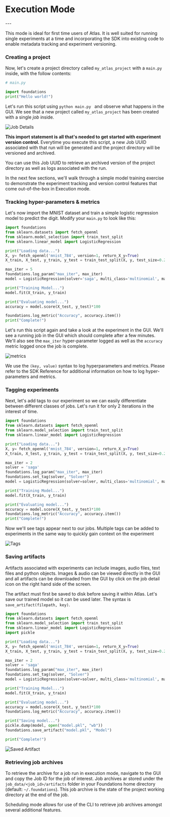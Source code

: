 <h1>Execution Mode</h1>
---

This mode is ideal for first time users of Atlas.
It is well suited for running single experiments at a time and incorporating the SDK into existing code to enable metadata tracking and experiment versioning.

### Creating a project
Now, let's create a project directory called `my_atlas_project` with a `main.py` inside, with the follow contents:

```python
# main.py

import foundations
print("Hello world!")
```

Let's run this script using `python main.py ` and observe what happens in the GUI.
We see that a new project called `my_atlas_project` has been created with a single *job* inside.    

![Job Details](../../assets/images/my_atlas_project.png)

**This import statement is all that's needed to get started with experiment version control.**
Everytime you execute this script, a new Job UUID associated with that run will be generated and the project directory will be versioned and archived.

You can use this Job UUID to retrieve an archived version of the project directory as well as logs associated with the run.

In the next few sections, we'll walk through a simple model training exercise to demonstrate the experiment tracking and version control features that come out-of-the-box in Execution mode.

### Tracking hyper-parameters & metrics

Let's now import the MNIST dataset and train a simple logistic regression model to predict the digit. Modify your `main.py` to look like this:

```python
import foundations
from sklearn.datasets import fetch_openml
from sklearn.model_selection import train_test_split
from sklearn.linear_model import LogisticRegression

print("Loading data...")
X, y= fetch_openml('mnist_784', version=1, return_X_y=True)
X_train, X_test, y_train, y_test = train_test_split(X, y, test_size=0.2, random_state=42)

max_iter = 5
foundations.log_param("max_iter", max_iter)
model = LogisticRegression(solver='saga', multi_class='multinomial', max_iter=max_iter)

print("Training Model...")
model.fit(X_train, y_train)

print("Evaluating model...")
accuracy = model.score(X_test, y_test)*100

foundations.log_metric("Accuracy", accuracy.item())
print("Complete!")
```

Let's run this script again and take a look at the experiment in the GUI. We'll see a running job in the GUI which should complete after a few minutes. We'll also see the `max_iter` hyper-parameter logged as well as the `accuracy` metric logged once the job is complete.

![metrics](../../assets/images/param_metric_logging.png)

We use the `(key, value)` syntax to log hyperparameters and metrics. Please refer to the SDK Reference for additional information on how to log hyper-parameters and metrics.

### Tagging experiments
Next, let's add tags to our experiment so we can easily differentiate between different classes of jobs. Let's run it for only 2 iterations in the interest of time.

```python
import foundations
from sklearn.datasets import fetch_openml
from sklearn.model_selection import train_test_split
from sklearn.linear_model import LogisticRegression

print("Loading data...")
X, y= fetch_openml('mnist_784', version=1, return_X_y=True)
X_train, X_test, y_train, y_test = train_test_split(X, y, test_size=0.2, random_state=42)

max_iter = 2
solver = 'saga'
foundations.log_param("max_iter", max_iter)
foundations.set_tag(solver, "Solver")
model = LogisticRegression(solver=solver, multi_class='multinomial', max_iter=max_iter)

print("Training Model...")
model.fit(X_train, y_train)

print("Evaluating model...")
accuracy = model.score(X_test, y_test)*100
foundations.log_metric("Accuracy", accuracy.item())
print("Complete!")
```

Now we'll see tags appear next to our jobs. Multiple tags can be added to experiments in the same way to quickly gain context on the experiment

![Tags](../../assets/images/tags.png)

### Saving artifacts
Artifacts associated with experiments can include images, audio files, text files and python objects. Images & audio can be viewed directly in the GUI and all artifacts can be downloaded from the GUI by click on the job detail icon on the right hand side of the screen.

The artifact must first be saved to disk before saving it within Atlas. Let's save our trained model so it can be used later. The syntax is `save_artifact(filepath, key)`.

```python
import foundations
from sklearn.datasets import fetch_openml
from sklearn.model_selection import train_test_split
from sklearn.linear_model import LogisticRegression
import pickle

print("Loading data...")
X, y= fetch_openml('mnist_784', version=1, return_X_y=True)
X_train, X_test, y_train, y_test = train_test_split(X, y, test_size=0.2, random_state=42)

max_iter = 2
solver = 'saga'
foundations.log_param("max_iter", max_iter)
foundations.set_tag(solver, "Solver")
model = LogisticRegression(solver=solver, multi_class='multinomial', max_iter=max_iter)

print("Training Model...")
model.fit(X_train, y_train)

print("Evaluating model...")
accuracy = model.score(X_test, y_test)*100
foundations.log_metric("Accuracy", accuracy.item())

print("Saving model...")
pickle.dump(model, open("model.pkl", "wb"))
foundations.save_artifact("model.pkl", "Model")

print("Complete!")
```

![Saved Artifact](../../assets/images/saved_artifact.png)

### Retrieving job archives

To retrieve the archive for a job run in execution mode, navigate to the GUI and copy the Job ID for the job of interest.
Job archives ar stored under the `job_data/<job_id>/artifacts` folder in your Foundations home directory (default: `~/.foundations`).
This job archive is the state of the project working directory at the end of the job.

Scheduling mode allows for use of the CLI to retrieve job archives amongst several additional features.     
